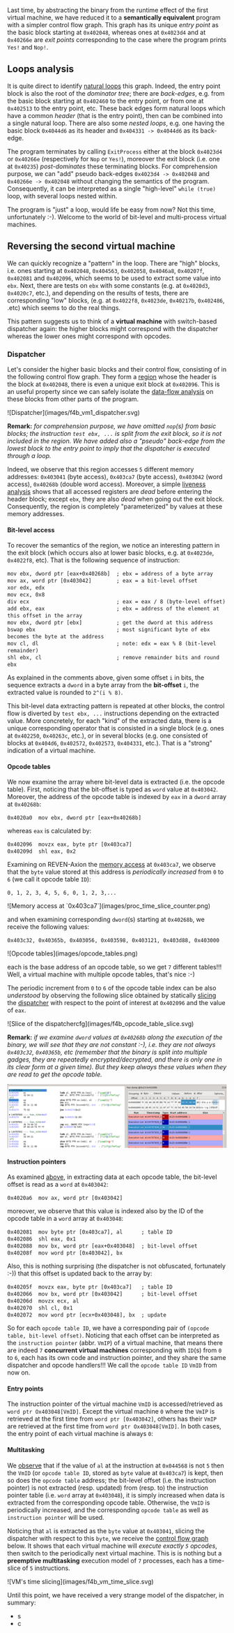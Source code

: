 <!-- Title: Unfolding obfuscated code with Reven (part 2) -->
<!-- Date: 2016-12-06 17:25 -->
<!-- Tags: reverse engineering, deobfuscation, ctf -->
<!-- Category: Technical -->
<!-- Author: tdta -->
<!-- Slug: reversing-f4b-challenge-part1 -->

  Last time, by abstracting the binary from the runtime effect of the first virtual machine, we have reduced it to a **semantically equivalent** program with a simpler control flow graph. This graph has its unique *entry point* as the basic block starting at `0x402048`, whereas ones at `0x4023d4` and at `0x40266e` are  *exit points* corresponding to the case where the program prints `Yes!` and `Nop!`.

## Loops analysis ##

  It is quite direct to identify [natural loops](https://en.wikipedia.org/wiki/Control_flow_graph) this graph. Indeed, the entry point block is also the root of the *dominator tree*; there are *back-edges*, e.g. from the basic block starting at `0x402460` to the entry point, or from one at `0x402513` to the entry point, etc. These back edges form natural loops which have a common *header* (that is the entry point), then can be combined into a single natural loop. There are also some *nested loops*, e.g. one having the basic block `0x4044d6` as its header and `0x404331 -> 0x4044d6` as its back-edge.

  The program terminates by calling `ExitProcess` either at the block `0x4023d4` or `0x40266e` (respectively for `Nop` or `Yes!`), moreover the exit block (i.e. one at `0x40235`) *post-dominates* these terminating blocks. For comprehension purpose, we can "add" pseudo back-edges `0x4023d4 -> 0x402048` and `0x40266e -> 0x402048` without changing the semantics of the program. Consequently, it can be interpreted as a single "high-level" `while (true)` loop, with several loops nested within.

  <!-- **Remark:** -->
  <!-- Some properties about the dominance relation between basic blocks can be quickly checked on Reven-Axion. For example, the block `0x403048` is an immediate dominator of `0x404563` then their number of occurrences on the trace must be the same; indeed this number is `178217` for each, this corresponds also to the number of iterations of the outer-most loop. Or the blocks `0x402058` and `0x402096` have the unique post dominator `0x404563` then their sum of occurrences must equal to the number of occurrences of `0x404563`. -->

  The program is "just" a loop, would life be easy from now? Not this time, unfortunately :-). Welcome to the world of bit-level and multi-process virtual machines.

## Reversing the second virtual machine ##

  We can quickly recognize a "pattern" in the loop. There are "high" blocks, i.e. ones starting at `0x402048`, `0x404563`, `0x402058`, `0x4046a8`, `0x40207f`, `0x402081` and `0x402096`, which seems to be used to extract some value into `ebx`. Next, there are tests on `ebx` with some constants (e.g. at `0x4020d3`, `0x4020c7`, etc.), and depending on the results of tests, there are corresponding "low" blocks, (e.g. at `0x4022f8`, `0x4023de`, `0x40217b`, `0x402486`, .etc) which seems to do the real things.

  This pattern suggests us to think of a **virtual machine** with switch-based dispatcher again: the higher blocks might correspond with the dispatcher whereas the lower ones might correspond with opcodes.

### Dispatcher ###

  Let's consider the higher basic blocks and their control flow, consisting of in the following control flow graph. They form a [region](http://digital.cs.usu.edu/~allan/AdvComp/Notes/controld/controld.html) whose the header is the block at `0x402048`, there is even a unique exit block at `0x402096`. This is an useful property since we can safely isolate the [data-flow analysis](https://en.wikipedia.org/wiki/Data-flow_analysis) on these blocks from other parts of the program.

  <a name="dispatchercfg">
  ![Dispatcher](images/f4b_vm1_dispatcher.svg)
  </a>
  
  **Remark:**
  *for comprehension purpose, we have omitted `nop`(s) from basic blocks; the instruction `test ebx, ...` is split from the exit block, so it is not included in the region. We have added also a "pseudo" back-edge from the lowest block to the entry point to imply that the dispatcher is executed through a loop.*

  Indeed, we observe that this region accesses `5` different memory addresses: `0x403041` (byte access), `0x403ca7` (byte access), `0x403042` (word access), `0x40268b` (double word access). Moreover, a simple [liveness analysis](https://en.wikipedia.org/wiki/Live_variable_analysis) shows that all accessed registers are *dead* before entering the header block; except `ebx`, they are also *dead* when going out the exit block. Consequently, the region is completely "parameterized" by values at these memory addresses.

#### Bit-level access ####

  To recover the semantics of the region, we notice an interesting pattern in the exit block (which occurs also at lower basic blocks, e.g. at `0x4023de`, `0x4022f8`, etc). That is the following sequence of instruction:

    mov ebx, dword ptr [eax+0x40268b]  ; ebx = address of a byte array
    mov ax, word ptr [0x403042]        ; eax = a bit-level offset
    xor edx, edx
    mov ecx, 0x8
    div ecx                            ; eax = eax / 8 (byte-level offset)
    add ebx, eax                       ; ebx = address of the element at this offset in the array
    mov ebx, dword ptr [ebx]           ; get the dword at this address
    bswap ebx                          ; most significant byte of ebx becomes the byte at the address
    mov cl, dl                         ; note: edx = eax % 8 (bit-level remainder)
    shl ebx, cl                        ; remove remainder bits and round ebx
    
  As explained in the comments above, given some offset `i` in bits, the sequence extracts a `dword` in a byte array from the **bit-offset** `i`, the extracted value is rounded to `2^(i % 8)`. 
  
  This bit-level data extracting pattern is repeated at other blocks, the control flow is diverted by `test ebx, ...` instructions depending on the extracted value. More concretely, for each "kind" of the extracted data, there is a unique corresponding operator that is consisted in a single block (e.g. ones at `0x402250`, `0x40263c`, etc.), or in several blocks (e.g. one consisted of blocks at `0x404d6`, `0x402572`, `0x402573`, `0x404331`, etc.). That is a "strong" indication of a virtual machine.
  
  
<!-- #### Multitasking virtual machine #### -->
#### Opcode tables ####

  We now examine the array where bit-level data is extracted (i.e. the opcode table). First, noticing that the bit-offset is typed as `word` value at `0x403042`. Moreover, the address of the opcode table is indexed by `eax` in a `dword` array at `0x40268b`:
  
    0x4020a0  mov ebx, dword ptr [eax+0x40268b]
    
  whereas `eax` is calculated by:
  
    0x402096  movzx eax, byte ptr [0x403ca7]
    0x40209d  shl eax, 0x2
    
  Examining on REVEN-Axion the [memory access](#memaccess403ca0) at `0x403ca7`, we observe that the `byte` value stored at this address is *periodically increased* from `0` to `6` (we call it opcode table `ID`):
  
    0, 1, 2, 3, 4, 5, 6, 0, 1, 2, 3,...
  
  <a name="memaccess403ca7">
  ![Memory access at `0x403ca7`](images/proc_time_slice_counter.png)
  </a>
  
  and when examining corresponding `dword`(s) starting at `0x40268b`, we receive the following values:
  
    0x403c32, 0x40365b, 0x403056, 0x403598, 0x403121, 0x403d88, 0x403000
  
  <a name="opcodetable">
  ![Opcode tables](images/opcode_tables.png)
  </a>
  
  each is the base address of an opcode table, so we get `7` different tables!!! Well, a virtual machine with multiple opcode tables, that's nice :-)
  
  The periodic increment from `0` to `6` of the opcode table index can be also *understood* by observing the following slice obtained by statically [slicing](https://en.wikipedia.org/wiki/Program_slicing) the [dispatcher](#dispatchercfg) with respect to the point of interest at `0x402096` and the value of `eax`.
  
  <a name="opcodetableslice">
  ![Slice of the dispatchercfg](images/f4b_opcode_table_slice.svg)
  </a>
  
  **Remark:**
  *if we examine `dword` values at `0x40268b` along the execution of the binary, we will see that they are not constant :-), i.e. they are not always `0x403c32`, `0x40365b`, etc (remember that the binary is split into multiple gadges, they are repeatedly encrypted/decrypted, and there is only one in its clear form at a given time). But they keep always these values when they are read to get the opcode table.*
  
  ![Opcode tables in running time](images/opcode_tables_running.png)
  
#### Instruction pointers ####
  
  As examined [above](#bit-level-access), in extracting data at each opcode table, the bit-level offset is read as a `word` at `0x403042`:
  
    0x4020a6  mov ax, word ptr [0x403042]
    
  moreover, we observe that this value is indexed also by the ID of the opcode table in a `word` array at `0x403048`:
  
    0x402081  mov byte ptr [0x403ca7], al      ; table ID
    0x402086  shl eax, 0x1
    0x402088  mov bx, word ptr [eax+0x403048]  ; bit-level offset
    0x40208f  mov word ptr [0x403042], bx
    
  Also, this is nothing surprising (the dispatcher is not obfuscated, fortunately :-)) that this offset is updated back to the array by:
  
    0x40205f  movzx eax, byte ptr [0x403ca7]   ; table ID
    0x402066  mov bx, word ptr [0x403042]      ; bit-level offset
    0x40206d  movzx ecx, al
    0x402070  shl cl, 0x1
    0x402072  mov word ptr [ecx+0x403048], bx  ; update
  
  So for each `opcode table ID`, we have a corresponding pair of `(opcode table, bit-level offset)`. Noticing that each offset can be interpreted as the `instruction pointer` (abbr. `VmIP`) of a virtual machine, that means there are indeed `7` **concurrent virtual machines** corresponding with `ID`(s) from `0` to `6`, each has its own code and instruction pointer, and they share the same dispatcher and opcode handlers!!! We call the `opcode table ID` `VmID` from now on.
  
#### Entry points ####

 The instruction pointer of the virtual machine `VmID` is accessed/retrieved as `word ptr Ox403048[VmID]`. Except the virtual machine `0` where the `VmIP` is retrieved at the first time from `word ptr [0x403042]`, others has their `VmIP` are retrieved at the first time from `word ptr Ox403048[VmID]`. In both cases, the entry point of each virtual machine is always `0`:
 
#### Multitasking ####

  We [observe](#dispatchercfg) that if the value of `al` at the instruction at `0x044568` is not `5` then the `VmID` (or `opcode table ID`, stored as `byte` value at `0x403ca7`) is kept, then so does the `opcode table` address; the  bit-level offset (i.e. the instruction pointer) is not extracted (resp. updated) from (resp. to) the instruction pointer table (i.e. `word` array at `0x403048`), it is simply increased when data is extracted from the corresponding opcode table. Otherwise, the `VmID` is periodically increased, and the corresponding `opcode table` as well as `instruction pointer` will be used.
  
  Noticing that `al` is extracted as the `byte` value at `0x403041`, slicing the dispatcher with respect to this `byte`, we receive the [control flow graph](#timeslicingcfg) below. It shows that each virtual machine will *execute exactly `5` opcodes*, then switch to the periodically next virtual machine. This is is nothing but a **preemptive multitasking** execution model of `7` processes, each has a time-slice of `5` instructions.
  
  <a name="timeslicingcfg">
  ![VM's time slicing](images/f4b_vm_time_slice.svg)
  </a>
  
  Until this point, we have received a very strange model of the dispatcher, in summary:
  
  * s
  * c
  
  
  <!-- We need understand how virtual machines switch execution. Considering first the instructions at `0x402048`, `0x40204d` and `0x40204d` in the [previous slice](#opcodetableslice), if the value of `al` at `0x404568` is not `5` then  -->
  
  <!-- In summary, we have the following pseudo-code illustrating the semantics of the region: -->
  
<!-- let opcode_extract (time_slice: uint8 byref) (proc_id: uint8 byref) (proc_ip: uint16 byref) () -->


